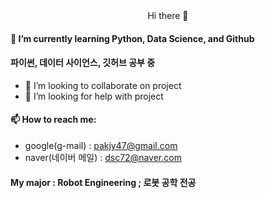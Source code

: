 <div align='center'>
    Hi there 👋
</div>

<!-- 
**JustinP2023/JustinP2023** is a ✨ _special_ ✨ repository because its `README.md` (this file) appears on your GitHub profile.

Here are some ideas to get you started: -->


<!-- - 🔭 I’m currently working on ...  -->
#### 🌱 I’m currently learning Python, Data Science, and Github
#### 파이썬, 데이터 사이언스, 깃허브 공부 중
- 👯 I’m looking to collaborate on project
- 🤔 I’m looking for help with project
<!-- - 💬 Ask me about ... -->
#### 📫 How to reach me:
 - google(g-mail) : pakjy47@gmail.com
 - naver(네이버 메일) : dsc72@naver.com
<!-- - 😄 Pronouns: ... 
- ⚡ Fun fact: ... -->
#### My major : Robot Engineering  ; 로봇 공학 전공
